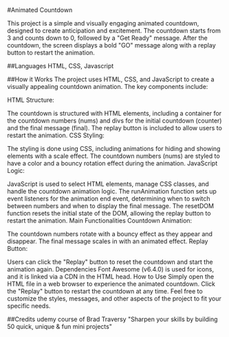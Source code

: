 #Animated Countdown

This project is a simple and visually engaging animated countdown, designed to create anticipation and excitement. The countdown starts from 3 and counts down to 0, followed by a "Get Ready" message. After the countdown, the screen displays a bold "GO" message along with a replay button to restart the animation.

##Languages
HTML, CSS, Javascript

##How it Works
The project uses HTML, CSS, and JavaScript to create a visually appealing countdown animation. The key components include:

HTML Structure:

The countdown is structured with HTML elements, including a container for the countdown numbers (nums) and divs for the initial countdown (counter) and the final message (final).
The replay button is included to allow users to restart the animation.
CSS Styling:

The styling is done using CSS, including animations for hiding and showing elements with a scale effect.
The countdown numbers (nums) are styled to have a color and a bouncy rotation effect during the animation.
JavaScript Logic:

JavaScript is used to select HTML elements, manage CSS classes, and handle the countdown animation logic.
The runAnimation function sets up event listeners for the animation end event, determining when to switch between numbers and when to display the final message.
The resetDOM function resets the initial state of the DOM, allowing the replay button to restart the animation.
Main Functionalities
Countdown Animation:

The countdown numbers rotate with a bouncy effect as they appear and disappear.
The final message scales in with an animated effect.
Replay Button:

Users can click the "Replay" button to reset the countdown and start the animation again.
Dependencies
Font Awesome (v6.4.0) is used for icons, and it is linked via a CDN in the HTML head.
How to Use
Simply open the HTML file in a web browser to experience the animated countdown.
Click the "Replay" button to restart the countdown at any time.
Feel free to customize the styles, messages, and other aspects of the project to fit your specific needs.

##Credits
udemy course of Brad Traversy
"Sharpen your skills by building 50 quick, unique & fun mini projects"
